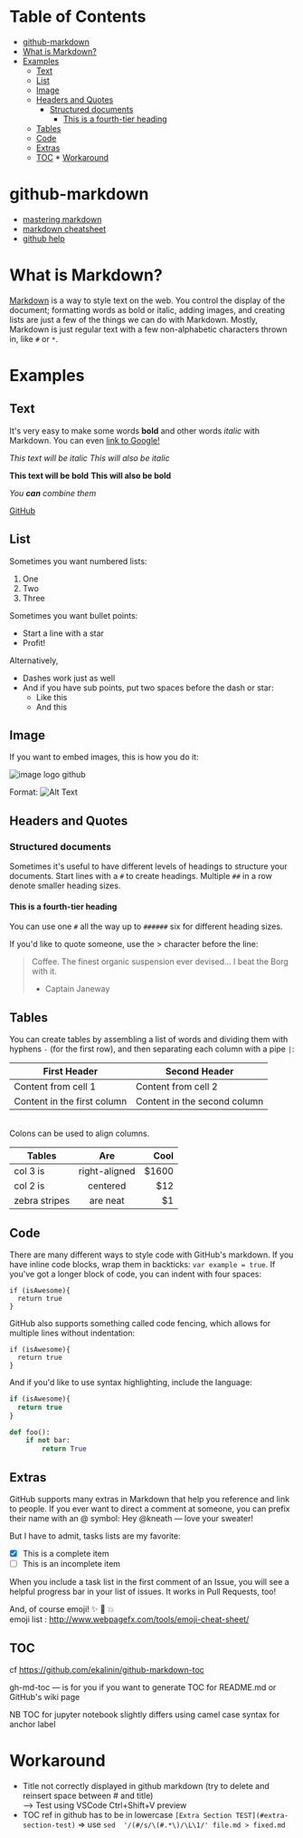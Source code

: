 
Table of Contents
=================

   * [github-markdown](#github-markdown)
   * [What is Markdown?](#what-is-markdown)
   * [Examples](#examples)
      * [Text](#text)
      * [List](#list)
      * [Image](#image)
      * [Headers and Quotes](#headers-and-quotes)
         * [Structured documents](#structured-documents)
            * [This is a fourth-tier heading](#this-is-a-fourth-tier-heading)
      * [Tables](#tables)
      * [Code](#code)
      * [Extras](#extras)
      * [TOC](#toc)
    * [Workaround](#workaround)

# github-markdown

* [mastering markdown](https://guides.github.com/features/mastering-markdown/) 
* [markdown cheatsheet](https://github.com/adam-p/markdown-here/wiki/Markdown-Cheatsheet)
* [github help](https://help.github.com/categories/writing-on-github/)

What is Markdown?
============

[Markdown](http://daringfireball.net/projects/markdown/) is a way to style text on the web. You control the display of the document; formatting words as bold or italic, adding images, and creating lists are just a few of the things we can do with Markdown. Mostly, Markdown is just regular text with a few non-alphabetic characters thrown in, like `#` or `*`.

Examples
======

Text
-----

It's very easy to make some words **bold** and other words *italic* with Markdown. You can even [link to Google!](http://google.com)

*This text will be italic*
_This will also be italic_

**This text will be bold**
__This will also be bold__

_You **can** combine them_

[GitHub](http://github.com)

List
-----

Sometimes you want numbered lists:

1. One
2. Two
3. Three

Sometimes you want bullet points:

* Start a line with a star
* Profit!

Alternatively,

- Dashes work just as well
- And if you have sub points, put two spaces before the dash or star:
    - Like this
    - And this
  
  
Image
---------

If you want to embed images, this is how you do it:

![image logo github](https://camo.githubusercontent.com/fb782da4019ab66eeea35cc9b9ce73b2438b1688/687474703a2f2f646f632e72756c746f722e636f6d2f696d616765732f6769746875622d6c6f676f2e706e67)

Format: ![Alt Text](https://cdn0.iconfinder.com/data/icons/social-media-logos-free/32/github_social_media_logo-128.png)

Headers and Quotes
--------------------------

### Structured documents

Sometimes it's useful to have different levels of headings to structure your documents. Start lines with a `#` to create headings. Multiple `##` in a row denote smaller heading sizes.

#### This is a fourth-tier heading

You can use one `#` all the way up to `######` six for different heading sizes.

If you'd like to quote someone, use the > character before the line:

> Coffee. The finest organic suspension ever devised... I beat the Borg with it.
> - Captain Janeway

Tables
--------

You can create tables by assembling a list of words and dividing them with hyphens `-` (for the first row), and then separating each column with a pipe `|`:

First Header | Second Header
------------ | -------------
Content from cell 1 | Content from cell 2
Content in the first column | Content in the second column
<br>
Colons can be used to align columns.


| Tables        | Are           | Cool  |
| ------------- |:-------------:| -----:|
| col 3 is      | right-aligned | $1600 |
| col 2 is      | centered      |   $12 |
| zebra stripes | are neat      |    $1 |


Code
-------

There are many different ways to style code with GitHub's markdown. If you have inline code blocks, wrap them in backticks: `var example = true`.  If you've got a longer block of code, you can indent with four spaces:

    if (isAwesome){
      return true
    }

GitHub also supports something called code fencing, which allows for multiple lines without indentation:

```
if (isAwesome){
  return true
}
```

And if you'd like to use syntax highlighting, include the language:

```javascript
if (isAwesome){
  return true
}
```

```python
def foo():
    if not bar:
        return True
```

Extras
--------

GitHub supports many extras in Markdown that help you reference and link to people. If you ever want to direct a comment at someone, you can prefix their name with an @ symbol: Hey @kneath — love your sweater!

But I have to admit, tasks lists are my favorite:

- [x] This is a complete item
- [ ] This is an incomplete item

When you include a task list in the first comment of an Issue, you will see a helpful progress bar in your list of issues. It works in Pull Requests, too!

And, of course emoji! :sparkles: :camel: :boom:
<br>emoji list : http://www.webpagefx.com/tools/emoji-cheat-sheet/


TOC
---

cf https://github.com/ekalinin/github-markdown-toc

gh-md-toc — is for you if you want to generate TOC for README.md or GitHub's wiki page

NB TOC for jupyter notebook slightly differs using camel case syntax for anchor label 

Workaround
==========

 * Title not correctly displayed in github markdown (try to delete and reinsert space between # and title) <br> --> Test using VSCode Ctrl+Shift+V preview
 * TOC ref in github has to be in lowercase `[Extra Section TEST](#extra-section-test)`
   => use  `sed  '/(#/s/\(#.*\)/\L\1/' file.md > fixed.md`